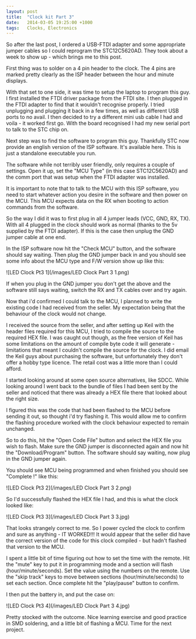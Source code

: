 ```yaml
---
layout: post
title:  "Clock kit Part 3"
date:   2014-03-05 19:25:00 +1000
tags:   Clocks, Electronics
---
```


So after the last post, I ordered a USB-FTDI adapter and some appropriate jumper cables so I could reprogram the STC12C5620AD.  They took about a week to show up - which brings me to this post.

First thing was to solder on a 4 pin header to the clock.  The 4 pins are marked pretty clearly as the ISP header between the hour and minute displays.

With that set to one side, it was time to setup the laptop to program this guy.  I first installed the FTDI driver package from the FTDI site.  I then plugged in the FTDI adapter to find that it wouldn't recognise properly.  I tried unplugging and plugging it back in a few times, as well as different USB ports to no avail.  I then decided to try a different mini usb cable I had and voila - it worked first go.  With the board recognised I had my new serial port to talk to the STC chip on.

Next step was to find the software to program this guy.  Thankfully STC now provide an english version of the ISP software.  It's available here.  This is just a standalone executable you run.

The software while not terribly user friendly, only requires a couple of settings.  Open it up, set the "MCU Type" (in this case STC12C5620AD) and the comm port that was setup when the FTDI adapter was installed.

It is important to note that to talk to the MCU with this ISP software, you need to start whatever action you desire in the software and then power on the MCU.  This MCU expects data on the RX when booting to action commands from the software.

So the way I did it was to first plug in all 4 jumper leads (VCC, GND, RX, TX).  With all 4 plugged in the clock should work as normal (thanks to the 5v supplied by the FTDI adapter).  If this is the case then unplug the GND jumper cable at one end.

In the ISP software now hit the "Check MCU" button, and the software should say waiting.  Then plug the GND jumper back in and you should see some info about the MCU type and F/W version show up like this:

![LED Clock Pt3 1](/images/LED Clock Part 3 1.png)

If when you plug in the GND jumper you don't get the above and the software still says waiting, switch the RX and TX cables over and try again.

Now that i'd confirmed I could talk to the MCU, I planned to write the existing code I had received from the seller.  My expectation being that the behaviour of the clock would not change.

I received the source from the seller, and after setting up Keil with the header files required for this MCU, I tried to compile the source to the required HEX file.  I was caught out though, as the free version of Keil has some limitations on the amount of compile byte code it will generate - limitations that meant I couldn't compile the source for the clock.  I did email the Keil guys about purchasing the software, but unfortunately they don't offer a hobby type licence.  The retail cost was a little more than I could afford.

I started looking around at some open source alternatives, like SDCC.  While looking around I went back to the bundle of files I had been sent by the seller and noticed that there was already a HEX file there that looked about the right size.  

I figured this was the code that had been flashed to the MCU before sending it out, so thought i'd try flashing it.  This would allow me to confirm the flashing procedure worked with the clock behaviour expected to remain unchanged.

So to do this, hit the "Open Code File" button and select the HEX file you wish to flash.  Make sure the GND jumper is disconnected again and now hit the "Download/Program" button.  The software should say waiting, now plug in the GND jumper again.

You should see MCU being programmed and when finished you should see "Complete !" like this:

![LED Clock Pt3 2](/images/LED Clock Part 3 2.png)

So I'd successfully flashed the HEX file I had, and this is what the clock looked like:

![LED Clock Pt3 3](/images/LED Clock Part 3 3.jpg)

That looks strangely correct to me.  So I power cycled the clock to confirm and sure as anything - IT WORKED!!!  It would appear that the seller did have the correct version of the code for this clock compiled - but hadn't flashed that version to the MCU.  

I spent a little bit of time figuring out how to set the time with the remote.  Hit the "mute" key to put it in programming mode and a section will flash (hour/minute/seconds).  Set the value using the numbers on the remote.  Use the "skip track" keys to move between sections (hour/minute/seconds) to set each section.  Once complete hit the "play/pause" button to confirm.

I then put the battery in, and put the case on:

![LED Clock Pt3 4](/images/LED Clock Part 3 4.jpg)

Pretty stocked with the outcome.  Nice learning exercise and good practice in SMD soldering, and a little bit of flashing a MCU.  Time for the next project.